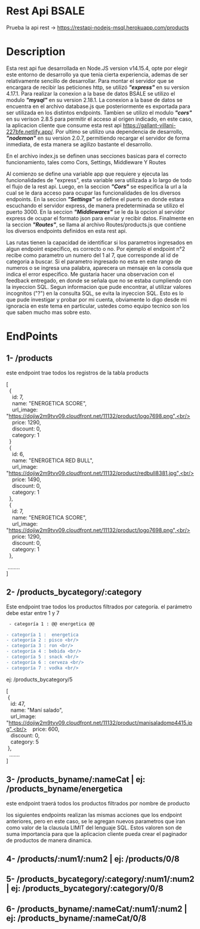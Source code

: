 # Rest Api BSALE
Prueba la api rest -> https://restapi-nodejs-msql.herokuapp.com/products

# Description

Esta rest api fue desarrollada en Node.JS version v14.15.4, opte por elegir este entorno de desarrollo ya que tenia cierta experiencia, ademas de ser relativamente sencillo de desarrollar. Para montar el servidor que se encargara de recibir las peticiones http, se utilizó ***"express"*** en su version 4.17.1. Para realizar la conexion a la base de datos
BSALE se utilizo el modulo ***"mysql"*** en su version 2.18.1. La conexion a la base de datos se encuentra en el archivo database.js que posteriormente es exportada para ser utilizada 
en los distintos endpoints. Tambien se utilizo el modulo ***"cors"*** en su verison 2.8.5 para permitir el acceso al origen indicado, en este caso, la aplicacion cliente que consume esta rest api https://gallant-villani-227bfe.netlify.app/. Por ultimo se utilizo una dependencia de desarrollo, ***"nodemon"*** en su version 2.0.7, permitiendo recargar el servidor de forma inmediata, de esta manera se agilizo bastante el desarrollo.

En el archivo index.js se definen unas secciones basicas para el correcto funcionamiento, tales como Cors, Settings, Middleware Y Routes

Al comienzo se define una variable app que requiere y ejecuta las funcionalidades de "express", esta variable sera utilizada a lo largo de todo el flujo de la rest api.
Luego, en la seccion ***"Cors"*** se especifica la url a la cual se le dara acceso para ocupar las funcionalidades de los diversos endpoints. En la seccion ***"Settings"*** se define el puerto en donde estara escuchando el servidor express, de manera predeterminada se utilizo el puerto 3000. En la seccion ***"Middlewares"*** se le da la opcion al servidor express de ocupar el formato json para enviar y recibir datos. Finalmente en la seccion ***"Routes"***, se llama al archivo Routes/products.js que contiene los diversos endpoints definidos en esta rest api.

Las rutas tienen la capacidad de identificar si los parametros ingresados en algun endpoint especifico, es correcto o no. Por ejemplo el endpoint n°2 recibe como parametro un numero del 1 al 7, que corresponde al id de categoria a buscar. Si el parametro ingresado no esta en este rango de numeros o se ingresa una palabra, aparecera un mensaje en la consola que indica el error especifico. Me gustaria hacer una observacion con el feedback entregado, en donde se señala que no se estaba cumpliendo con la inyeccion SQL. Segun informacion que pude encontrar, al utilizar valores incognitos ("?") en la consulta SQL, se evita la inyeccion SQL. Esto es lo que pude investigar y probar por mi cuenta, obviamente lo digo desde mi ignoracia en este tema en particular, ustedes como equipo tecnico son los que saben mucho mas sobre esto.

# EndPoints

## 1- /products <br/>
este endpoint trae todos los registros de la tabla products

[<br/>
&nbsp; {<br/>
&nbsp;&nbsp;&nbsp;   id: 7,<br/>
&nbsp;&nbsp;&nbsp;   name: "ENERGETICA SCORE",<br/>
&nbsp;&nbsp;&nbsp;   url_image: "https://dojiw2m9tvv09.cloudfront.net/11132/product/logo7698.png",<br/>
&nbsp;&nbsp;&nbsp;   price: 1290,<br/>
&nbsp;&nbsp;&nbsp;   discount: 0,<br/>
&nbsp;&nbsp;&nbsp;   category: 1<br/>
&nbsp; }<br/>
&nbsp; {<br/>
&nbsp;&nbsp;&nbsp;   id: 6,<br/>
&nbsp;&nbsp;&nbsp;   name: "ENERGETICA RED BULL",<br/>
&nbsp;&nbsp;&nbsp;   url_image: "https://dojiw2m9tvv09.cloudfront.net/11132/product/redbull8381.jpg",<br/>
&nbsp;&nbsp;&nbsp;   price: 1490,<br/>
&nbsp;&nbsp;&nbsp;   discount: 0,<br/>
&nbsp;&nbsp;&nbsp;   category: 1<br/>
&nbsp; },<br/>
&nbsp; {<br/>
&nbsp;&nbsp;&nbsp;   id: 7,<br/>
&nbsp;&nbsp;&nbsp;   name: "ENERGETICA SCORE",<br/>
&nbsp;&nbsp;&nbsp;   url_image: "https://dojiw2m9tvv09.cloudfront.net/11132/product/logo7698.png",<br/>
&nbsp;&nbsp;&nbsp;   price: 1290,<br/>
&nbsp;&nbsp;&nbsp;   discount: 0,<br/>
&nbsp;&nbsp;&nbsp;   category: 1<br/>
&nbsp; },<br/>

&nbsp;........<br/>
]

## 2- /products_bycategory/:category <br/>
Este endpoint trae todos los productos filtrados por categoría. el parámetro debe estar entre 1 y 7 <br/>

```diff 
 - categoría 1 : @@ energetica @@ 
```

```diff 
- categoría 1 :  energetica 
- categoría 2 : pisco <br/>
- categoría 3 : ron <br/>
- categoría 4 : bebida <br/>
- categoría 5 : snack <br/>
- categoría 6 : cerveza <br/>
- categoría 7 : vodka <br/> 
```

ej: /products_bycategory/5 <br/>

[<br/>
&nbsp;{<br/>
&nbsp;&nbsp;&nbsp;id: 47,<br/>
&nbsp;&nbsp;&nbsp;name: "Maní salado",<br/>
&nbsp;&nbsp;&nbsp;url_image: "https://dojiw2m9tvv09.cloudfront.net/11132/product/manisaladomp4415.jpg",<br/>
&nbsp;&nbsp;&nbsp;price: 600,<br/>
&nbsp;&nbsp;&nbsp;discount: 0,<br/>
&nbsp;&nbsp;&nbsp;category: 5<br/>
&nbsp;}, <br/>
&nbsp; ....... <br/>
]
    
## 3- /products_byname/:nameCat | ej: /products_byname/energetica <br/>
este endpoint traerá todos los productos filtrados por nombre de producto


los siguientes endpoints realizan las mismas acciones que los endpoint anteriores, pero en este caso, se le agregan nuevos parametros que iran como valor de la clausula LIMIT del lenguaje SQL. Estos valoren son de suma importancia para que la aplicacion cliente pueda crear el paginador de productos de manera dinamica. <br/>

## 4- /products/:num1/:num2 | ej: /products/0/8
    
## 5- /products_bycategory/:category/:num1/:num2 | ej: /products_bycategory/:category/0/8

## 6- /products_byname/:nameCat/:num1/:num2 | ej: /products_byname/:nameCat/0/8




    

    

